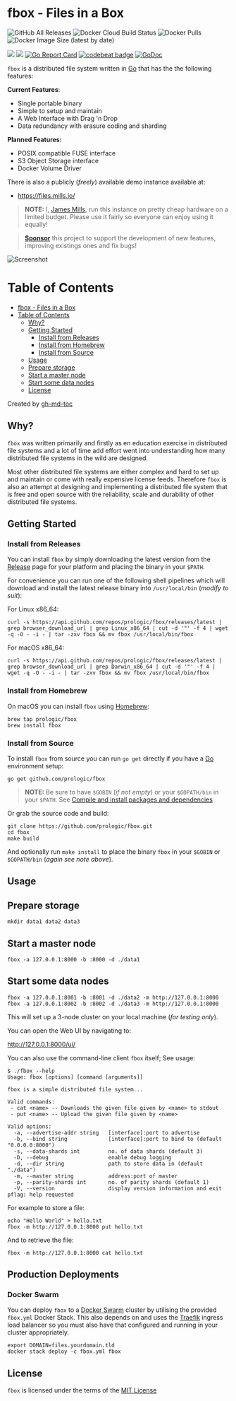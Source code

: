 # fbox - Files in a Box

![GitHub All Releases](https://img.shields.io/github/downloads/prologic/fbox/total)
![Docker Cloud Build Status](https://img.shields.io/docker/cloud/build/prologic/fbox)
![Docker Pulls](https://img.shields.io/docker/pulls/prologic/fbox)
![Docker Image Size (latest by date)](https://img.shields.io/docker/image-size/prologic/fbox)

![](https://github.com/prologic/fbox/workflows/Go/badge.svg)
![](https://github.com/prologic/fbox/workflows/ReviewDog/badge.svg)
[![Go Report Card](https://goreportcard.com/badge/prologic/fbox)](https://goreportcard.com/report/prologic/fbox)
[![codebeat badge](https://codebeat.co/badges/15fba8a5-3044-4f40-936f-9e0f5d5d1fd9)](https://codebeat.co/projects/github-com-prologic-fbox-master)
[![GoDoc](https://godoc.org/github.com/prologic/fbox?status.svg)](https://godoc.org/github.com/prologic/fbox)

`fbox` is a distributed file system written in [Go](https://golang.org)
that has the the following features:

**Current Features**:

- Single portable binary
- Simple to setup and maintain
- A Web Interface with Drag 'n Drop
- Data redundancy with erasure coding and sharding

**Planned Features:**

- POSIX compatible FUSE interface
- S3 Object Storage interface
- Docker Volume Driver

There is also a publicly (_freely_) available demo instance available at:

- https://files.mills.io/

> __NOTE:__ I, [James Mills](https://github.com/prologic), run this instance
on pretty cheap hardware on a limited budget. Please use it fairly so everyone
can enjoy using it equally!

> **[Sponsor](#Sponsor)** this project to support the development of new features,
> improving existings ones and fix bugs!

![Screenshot](https://files.mills.io/download/Screen%20Shot%202021-07-02%20at%2016.28.04.png)

Table of Contents
=================

* [fbox \- Files in a Box](#fbox---files-in-a-box)
* [Table of Contents](#table-of-contents)
  * [Why?](#why)
  * [Getting Started](#getting-started)
    * [Install from Releases](#install-from-releases)
    * [Install from Homebrew](#install-from-homebrew)
    * [Install from Source](#install-from-source)
  * [Usage](#usage)
  * [Prepare storage](#prepare-storage)
  * [Start a master node](#start-a-master-node)
  * [Start some data nodes](#start-some-data-nodes)
  * [License](#license)

Created by [gh-md-toc](https://github.com/ekalinin/github-markdown-toc.go)

## Why?

`fbox` was written primarily and firstly as en education exercise in distributed
file systems and a lot of time add effort went into understanding how many
distributed file systems in the wild are designed.

Most other distributed file systems are either complex and hard to set up
and maintain or come with really expensive license feeds. Therefore
`fbox` is also an attempt at designing and implementing a distributed
file system that is free and open source with the reliability, scale
and durability of other distributed file systems.

## Getting Started

### Install from Releases

You can install `fbox` by simply downloading the latest version from the
[Release](https://github.com/prologic/fbox/releases) page for your platform
and placing the binary in your `$PATH`.

For convenience you can run one of the following shell pipelines which will
download and install the latest release binary into `/usr/local/bin`
(_modify to suit_):

For Linux x86_64:

```console
curl -s https://api.github.com/repos/prologic/fbox/releases/latest | grep browser_download_url | grep Linux_x86_64 | cut -d '"' -f 4 | wget -q -O - -i - | tar -zxv fbox && mv fbox /usr/local/bin/fbox
```

For macOS x86_64:

```console
curl -s https://api.github.com/repos/prologic/fbox/releases/latest | grep browser_download_url | grep Darwin_x86_64 | cut -d '"' -f 4 | wget -q -O - -i - | tar -zxv fbox && mv fbox /usr/local/bin/fbox
```

### Install from Homebrew

On macOS you can install `fbox` using [Homebrew](https://brew.sh):

```#!console
brew tap prologic/fbox
brew install fbox
```

### Install from Source

To install `fbox` from source you can run `go get` directly if you have a [Go](https://golang.org) environment setup:

```#!console
go get github.com/prologic/fbox
```

> __NOTE:__ Be sure to have `$GOBIN` (_if not empty_) or your `$GOPATH/bin`
>           in your `$PATH`.
>           See [Compile and install packages and dependencies](https://golang.org/cmd/go/#hdr-Compile_and_install_packages_and_dependencies)

Or grab the source code and build:

```#!console
git clone https://github.com/prologic/fbox.git
cd fbox
make build
```

And optionally run `make install` to place the binary `fbox` in your `$GOBIN`
or `$GOPATH/bin` (_again see note above_).

## Usage

## Prepare storage

```#!console
mkdir data1 data2 data3
```

## Start a master node

```#!console
fbox -a 127.0.0.1:8000 -b :8000 -d ./data1
```

## Start some data nodes

```#!console
fbox -a 127.0.0.1:8001 -b :8001 -d ./data2 -m http://127.0.0.1:8000
fbox -a 127.0.0.1:8002 -b :8002 -d ./data3 -m http://127.0.0.1:8000
```

This will set up a 3-node cluster on your local machine (_for testing only_).

You can open the Web UI by navigating to:

http://127.0.0.1:8000/ui/

You can also use the command-line client `fbox` itself; See usage:

```#!console
$ ./fbox --help
Usage: fbox [options] [command [arguments]]

fbox is a simple distributed file system...

Valid commands:
 - cat <name> -- Downloads the given file given by <name> to stdout
 - put <name> -- Upload the given file given by <name>

Valid options:
  -a, --advertise-addr string   [interface]:port to advertise
  -b, --bind string             [interface]:port to bind to (default "0.0.0.0:8000")
  -s, --data-shards int         no. of data shards (default 3)
  -D, --debug                   enable debug logging
  -d, --dir string              path to store data in (default "./data")
  -m, --master string           address:port of master
  -p, --parity-shards int       no. of parity shards (default 1)
  -V, --version                 display version information and exit
pflag: help requested
```

For example to store a file:

```#!console
echo "Hello World" > hello.txt
fbox -m http://127.0.0.1:8000 put hello.txt
```

And to retrieve the file:

```#!console
fbox -m http://127.0.0.1:8000 cat hello.txt
```

## Production Deployments

### Docker Swarm

You can deploy `fbox` to a [Docker Swarm](https://docs.docker.com/engine/swarm/)
cluster by utilising the provided `fbox.yml` Docker Stack. This also depends on
and uses the [Traefik](https://docs.traefik.io/) ingress load balancer so you must
also have that configured and running in your cluster appropriately.

```console
export DOMAIN=files.yourdomain.tld
docker stack deploy -c fbox.yml fbox
```

## License

`fbox` is licensed under the terms of the [MIT License](/LICENSE)
